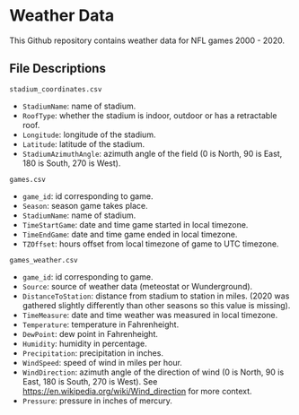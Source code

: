 # Weather Data
This Github repository contains weather data for NFL games 2000 - 2020. 

## File Descriptions

 `stadium_coordinates.csv`

- `StadiumName`: name of stadium.
- `RoofType`: whether the stadium is indoor, outdoor or has a retractable roof.
- `Longitude`: longitude of the stadium.
- `Latitude`: latitude of the stadium.
- `StadiumAzimuthAngle`: azimuth angle of the field (0 is North, 90 is East, 180 is South, 270 is West).



`games.csv`

- `game_id`: id corresponding to game.
- `Season`: season game takes place.
- `StadiumName`: name of stadium.
- `TimeStartGame`: date and time game started in local timezone.
- `TimeEndGame`: date and time game ended in local timezone.
- `TZOffset`: hours offset from local timezone of game to UTC timezone.




`games_weather.csv`

- `game_id`: id corresponding to game.
- `Source`: source of weather data (meteostat or Wunderground).
- `DistanceToStation`: distance from stadium to station in miles. (2020 was gathered slightly differently than other seasons so this value is missing).
- `TimeMeasure`: date and time weather was measured in local timezone.
- `Temperature`: temperature in Fahrenheight.
- `DewPoint`: dew point in Fahrenheight.
- `Humidity`: humidity in percentage.
- `Precipitation`: precipitation in inches.
- `WindSpeed`: speed of wind in miles per hour.
- `WindDirection`: azimuth angle of the direction of wind (0 is North, 90 is East, 180 is South, 270 is West). See https://en.wikipedia.org/wiki/Wind_direction for more context.
- `Pressure`: pressure in inches of mercury.
